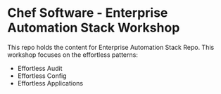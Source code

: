 # Chef Software - Enterprise Automation Stack Workshop
This repo holds the content for Enterprise Automation Stack Repo. This workshop focuses on the effortless patterns:

- Effortless Audit
- Effortless Config
- Effortless Applications
